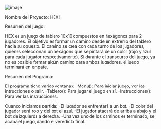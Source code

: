 ![image](https://user-images.githubusercontent.com/68178763/128429704-d3b266dd-5448-4631-ad76-13f07cba481f.png)

Nombre del Proyecto: HEX!

Resumen del juego:

HEX es un juego de tablero 10x10 compuestos en hexágonos para 2 jugadores. El objetivo es formar un camino desde un extremo del tablero hacia su opuesto. El camino se crea con cada turno de los jugadores, quienes seleccionan un hexágono que se pintará de un color (rojo y azul para cada jugador respectivamente). Si durante el transcurso del juego, ya no es posible formar algún camino para ambos jugadores, el juego terminará en empate.

Resumen del Programa:

El programa tiene varias ventanas:
    -Menu(): Para iniciar juego, ver las intrucciones o salir.
    -Tablero(): Para jugar el juego en sí.
    -Instrucciones(): Para ver las instrucciones.

Cuando iniciamos partida: 
    -El jugador se enfrentará a un bot.
    -El color del jugador será rojo y del bot el azul.
    -El jugador atacará de arriba a abajo y el bot de izquierda a derecha.
    -Una vez uno de los caminos es terminado, se acaba el juego, dando el veredicto final.
    

